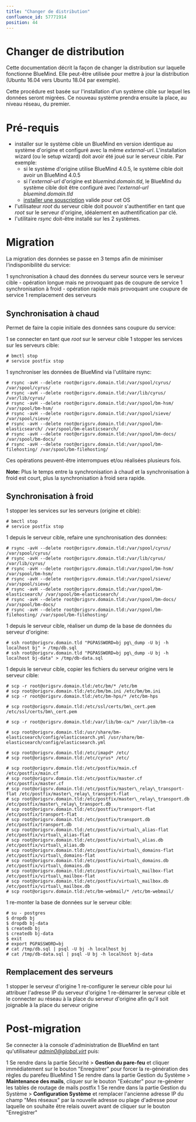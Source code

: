 ```yaml
---
title: "Changer de distribution"
confluence_id: 57771914
position: 44
---
```

# Changer de distribution


Cette documentation décrit la façon de changer la distribution sur laquelle fonctionne BlueMind. Elle peut-être utilisée pour mettre à jour la distribution (Ubuntu 16.04 vers Ubuntu 18.04 par exemple).

Cette procédure est basée sur l'installation d'un système cible sur lequel les données seront migrées. Ce nouveau système prendra ensuite la place, au niveau réseau, du premier.

# Pré-requis

- installer sur le système cible un BlueMind en version identique au système d'origine et configuré avec la même *external-url*. L'installation wizard (ou le setup wizard) doit avoir été joué sur le serveur cible. Par exemple:
  - si le système d'origine utilise BlueMind 4.0.5, le système cible doit avoir un BlueMind 4.0.5
  - si l'*external-url* d'origine est *bluemind.domain.tld*, le BlueMind du système cible doit être configuré avec l'*external-url* *bluemind.domain.tld*
  - [installer une souscription](/Guide_d_installation/Mise_en_œuvre_de_la_souscription/) valide pour cet OS
- l'utilisateur *root* du serveur cible doit pouvoir s'authentifier en tant que *root* sur le serveur d'origine, idéalement en authentification par clé.
- l'utilitaire *rsync* doit-être installé sur les 2 systèmes.


# Migration

La migration des données se passe en 3 temps afin de minimiser l'indisponibilité du service:

1 synchronisation à chaud des données du serveur source vers le serveur cible - opération longue mais ne provoquant pas de coupure de service
1 synchronisation à froid - opération rapide mais provoquant une coupure de service
1 remplacement des serveurs


## Synchronisation à chaud

Permet de faire la copie initiale des données sans coupure du service:

1 se connecter en tant que *root* sur le serveur cible
1 
stopper les services sur les serveurs cible:


```
# bmctl stop
# service postfix stop
```


1 
synchroniser les données de BlueMind via l'utilitaire rsync:


```
# rsync -avH --delete root@origsrv.domain.tld:/var/spool/cyrus/ /var/spool/cyrus/
# rsync -avH --delete root@origsrv.domain.tld:/var/lib/cyrus/ /var/lib/cyrus/
# rsync -avH --delete root@origsrv.domain.tld:/var/spool/bm-hsm/ /var/spool/bm-hsm/
# rsync -avH --delete root@origsrv.domain.tld:/var/spool/sieve/ /var/spool/sieve/
# rsync -avH --delete root@origsrv.domain.tld:/var/spool/bm-elasticsearch/ /var/spool/bm-elasticsearch/
# rsync -avH --delete root@origsrv.domain.tld:/var/spool/bm-docs/ /var/spool/bm-docs/
# rsync -avH --delete root@origsrv.domain.tld:/var/spool/bm-filehosting/ /var/spool/bm-filehosting/
```


Ces opérations peuvent-être interrompues et/ou réalisées plusieurs fois.

****Note:**** Plus le temps entre la synchronisation à chaud et la synchronisation à froid est court, plus la synchronisation à froid sera rapide.

## Synchronisation à froid

1 
stopper les services sur les serveurs (origine et cible):


```
# bmctl stop
# service postfix stop
```


1 
depuis le serveur cible, refaire une synchronisation des données:


```
# rsync -avH --delete root@origsrv.domain.tld:/var/spool/cyrus/ /var/spool/cyrus/
# rsync -avH --delete root@origsrv.domain.tld:/var/lib/cyrus/ /var/lib/cyrus/
# rsync -avH --delete root@origsrv.domain.tld:/var/spool/bm-hsm/ /var/spool/bm-hsm/
# rsync -avH --delete root@origsrv.domain.tld:/var/spool/sieve/ /var/spool/sieve/
# rsync -avH --delete root@origsrv.domain.tld:/var/spool/bm-elasticsearch/ /var/spool/bm-elasticsearch/
# rsync -avH --delete root@origsrv.domain.tld:/var/spool/bm-docs/ /var/spool/bm-docs/
# rsync -avH --delete root@origsrv.domain.tld:/var/spool/bm-filehosting/ /var/spool/bm-filehosting/
```


1 
depuis le serveur cible, réaliser un dump de la base de données du serveur d'origine:


```
# ssh root@origsrv.domain.tld "PGPASSWORD=bj pg\_dump -U bj -h localhost bj" > /tmp/db.sql
# ssh root@origsrv.domain.tld "PGPASSWORD=bj pg\_dump -U bj -h localhost bj-data" > /tmp/db-data.sql
```


1 
depuis le serveur cible, copier les fichiers du serveur origine vers le serveur cible:


```
# scp -r root@origsrv.domain.tld:/etc/bm/* /etc/bm
# scp root@origsrv.domain.tld:/etc/bm/bm.ini /etc/bm/bm.ini
# scp -r root@origsrv.domain.tld:/etc/bm-hps/* /etc/bm-hps

# scp root@origsrv.domain.tld:/etc/ssl/certs/bm\_cert.pem /etc/ssl/certs/bm\_cert.pem

# scp -r root@origsrv.domain.tld:/var/lib/bm-ca/* /var/lib/bm-ca

# scp root@origsrv.domain.tld:/usr/share/bm-elasticsearch/config/elasticsearch.yml /usr/share/bm-elasticsearch/config/elasticsearch.yml

# scp root@origsrv.domain.tld:/etc/imapd* /etc/
# scp root@origsrv.domain.tld:/etc/cyrus* /etc/

# scp root@origsrv.domain.tld:/etc/postfix/main.cf /etc/postfix/main.cf
# scp root@origsrv.domain.tld:/etc/postfix/master.cf /etc/postfix/master.cf
# scp root@origsrv.domain.tld:/etc/postfix/master\_relay\_transport-flat /etc/postfix/master\_relay\_transport-flat
# scp root@origsrv.domain.tld:/etc/postfix/master\_relay\_transport.db /etc/postfix/master\_relay\_transport.db
# scp root@origsrv.domain.tld:/etc/postfix/transport-flat /etc/postfix/transport-flat
# scp root@origsrv.domain.tld:/etc/postfix/transport.db /etc/postfix/transport.db
# scp root@origsrv.domain.tld:/etc/postfix/virtual\_alias-flat /etc/postfix/virtual\_alias-flat
# scp root@origsrv.domain.tld:/etc/postfix/virtual\_alias.db /etc/postfix/virtual\_alias.db
# scp root@origsrv.domain.tld:/etc/postfix/virtual\_domains-flat /etc/postfix/virtual\_domains-flat
# scp root@origsrv.domain.tld:/etc/postfix/virtual\_domains.db /etc/postfix/virtual\_domains.db
# scp root@origsrv.domain.tld:/etc/postfix/virtual\_mailbox-flat /etc/postfix/virtual\_mailbox-flat
# scp root@origsrv.domain.tld:/etc/postfix/virtual\_mailbox.db /etc/postfix/virtual\_mailbox.db
# scp root@origsrv.domain.tld:/etc/bm-webmail/* /etc/bm-webmail/
```


1 
re-monter la base de données sur le serveur cible:


```
# su - postgres
$ dropdb bj
$ dropdb bj-data
$ createdb bj
$ createdb bj-data
$ exit
# export PGPASSWORD=bj
# cat /tmp/db.sql | psql -U bj -h localhost bj
# cat /tmp/db-data.sql | psql -U bj -h localhost bj-data
```


## Remplacement des serveurs

1 stopper le serveur d'origine
1 re-configurer le serveur cible pour lui attribuer l'adresse IP du serveur d'origine
1 re-démarrer le serveur cible et le connecter au réseau à la place du serveur d'origine afin qu'il soit joignable à la place du serveur origine


# Post-migration

Se connecter à la console d'administration de BlueMind en tant qu'utilisateur *[admin0@global.virt](mailto:admin0@global.virt)* puis:

1 Se rendre dans la partie Sécurité > **Gestion du pare-feu** et cliquer immédiatement sur le bouton "Enregistrer" pour forcer la re-génération des règles du parefeu BlueMind
1 Se rendre dans la partie Gestion du Système > **Maintenance des mails**, cliquer sur le bouton "Exécuter" pour re-générer les tables de routage de mails postfix
1 Se rendre dans la partie Gestion du Système > **Configuration Système** et remplacer l'ancienne adresse IP du champ "Mes réseaux" par la nouvelle adresse ou plage d'adresse pour laquelle on souhaite être relais ouvert avant de cliquer sur le bouton "Enregistrer"



